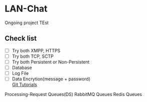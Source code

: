 # LAN-Chat
Ongoing project TEst
## Check list
 - [ ] Try both XMPP, HTTPS
 - [ ] Try both TCP, SCTP
 - [ ] Try both Persistent or Non-Persistent
 - [ ] Database
 - [ ] Log File
 - [ ] Data Encrytion(message + password)<br/>
 [Git Tutorials](https://github.com/may55/Git-Tutorials)

 Processing-Request
	 Queues(DS)
	 RabbitMQ Queues
	 Redis Queues
